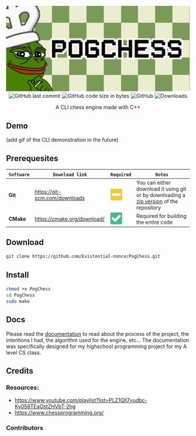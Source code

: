 <p align="center">
    <img src="assets/banner.jpg" alt="PogChess"><br>
    <img alt="GitHub last commit" align="center" src="https://img.shields.io/github/last-commit/existential-nonce/passgen">
    <img alt="GitHub code size in bytes" align="center" src="https://img.shields.io/github/languages/code-size/existential-nonce/passgen">
    <img alt="GitHub" align="center" src="https://img.shields.io/github/license/existential-nonce/passgen">
    <img alt="Downloads" align="center" src="https://img.shields.io/github/downloads/Existential-nonce/PogChess/total.svg?label=downloads%20%28since%202019%29&style=flat-square"
</p>
<p align="center">A CLI chess engine made with C++</p>

## Demo
(add gif of the CLI demonstration in the future)

## Prerequesites
| `Software` | `Download link` | `Required` | `Notes` |
|---|---|---|---|
| **Git** | https://git-scm.com/downloads | ![](assets/README/maybe.png) | You can either download it using git or by downloading a [zip version](https://github.com/Existential-nonce/PogChess/archive/refs/heads/main.zip) of the repository |
| **CMake** | https://cmake.org/download/ | ![](assets/README/check.png) | Required for building the entire code


## Download
```bash
git clone https://github.com/Existential-nonce/PogChess.git
```

## Install
```bash
chmod +x PogChess
cd PogChess
sudo make
```

## Docs 
Please read the [documentation](https://github.com/Existential-nonce/PogChess/blob/main/docs/Documentation.md) to read about the process of the project, the intentions I had, the algorithm used for the engine, etc... The documentation was specifically designed for my highschool programming project for my A level CS class.

## Credits

### Resources:
* https://www.youtube.com/playlist?list=PLZ1QII7yudbc-Ky058TEaOstZHVbT-2hg
* https://www.chessprogramming.org/

### Contributors
